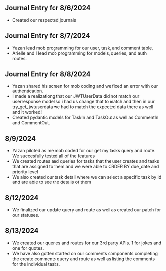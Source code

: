 ## Journal Entry for 8/6/2024
- Created our respected journals

## Journal Entry for 8/7/2024
- Yazan lead mob programming for our user, task, and comment table.
- Arielle and I lead mob programming for models, queries, and auth routes.

## Journal Entry for 8/8/2024
- Yazan shared his screen for mob coding and we fixed an error with our authentication.
- I made a realizationg that our JWTUserData did not match our userresponse model so i had us change that to match and then in our try_get_jwtuserdata we had to match the expected data there as well and it worked!
- Created pydantic models for TaskIn and TaskOut as well as CommentIn and CommentOut.

## 8/9/2024
- Yazan piloted as me mob coded for our get my tasks query and route. We succesfully tested all of the features
- We created routes and queries for tasks that the user creates and tasks that are assigned to them and we were able to ORDER BY due_date and priority level
- We also created our task detail where we can select a specific task by id and are able to see the details of them

## 8/12/2024
- We finalized our update query and route as well as created our patch for our statuses.

## 8/13/2024
- We created our queries and routes for our 3rd party APIs. 1 for jokes and one for quotes.
- We have also gotten started on our comments components completing the create comments query and route as well as listing the comments for the individual tasks.
